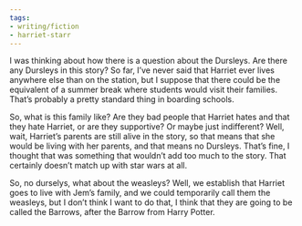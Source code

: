 ```yaml
---
tags:
- writing/fiction
- harriet-starr
---
```


I was thinking about how there is a question about the Dursleys. Are
there any Dursleys in this story? So far, I’ve never said that Harriet
ever lives anywhere else than on the station, but I suppose that there
could be the equivalent of a summer break where students would visit
their families. That’s probably a pretty standard thing in boarding
schools.

So, what is this family like? Are they bad people that Harriet hates and
that they hate Harriet, or are they supportive? Or maybe just
indifferent? Well, wait, Harriet’s parents are still alive in the story,
so that means that she would be living with her parents, and that means
no Dursleys. That’s fine, I thought that was something that wouldn’t add
too much to the story. That certainly doesn’t match up with star wars at
all.

So, no durselys, what about the weasleys? Well, we establish that
Harriet goes to live with Jem’s family, and we could temporarily call
them the weasleys, but I don’t think I want to do that, I think that
they are going to be called the Barrows, after the Barrow from Harry
Potter.

